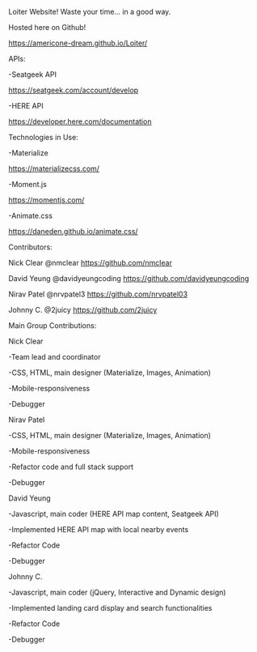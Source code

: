 Loiter Website! Waste your time... in a good way.

Hosted here on Github!

https://americone-dream.github.io/Loiter/



APIs:

-Seatgeek API

https://seatgeek.com/account/develop


-HERE API

https://developer.here.com/documentation


Technologies in Use:

-Materialize

https://materializecss.com/

-Moment.js

https://momentjs.com/

-Animate.css

https://daneden.github.io/animate.css/

Contributors:


Nick Clear
@nmclear
https://github.com/nmclear

David Yeung
@davidyeungcoding
https://github.com/davidyeungcoding

Nirav Patel
@nrvpatel3
https://github.com/nrvpatel03

Johnny C.
@2juicy
https://github.com/2juicy



Main Group Contributions:


Nick Clear

-Team lead and coordinator

-CSS, HTML, main designer (Materialize, Images, Animation)

-Mobile-responsiveness

-Debugger



Nirav Patel

-CSS, HTML, main designer (Materialize, Images, Animation)

-Mobile-responsiveness

-Refactor code and full stack support

-Debugger



David Yeung

-Javascript, main coder (HERE API map content, Seatgeek API)

-Implemented HERE API map with local nearby events

-Refactor Code

-Debugger



Johnny C.

-Javascript, main coder (jQuery, Interactive and Dynamic design)

-Implemented landing card display and search functionalities

-Refactor Code

-Debugger
